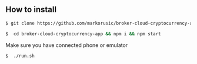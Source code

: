 ## How to install

```sh
$ git clone https://github.com/markorusic/broker-cloud-cryptocurrency-app
```

```sh
$  cd broker-cloud-cryptocurrency-app && npm i && npm start
```

Make sure you have connected phone or emulator

```sh
$  ./run.sh
```
